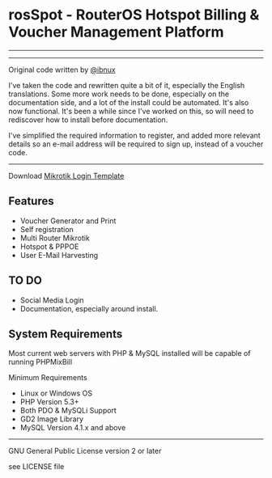 # rosSpot - RouterOS Hotspot Billing & Voucher Management Platform
----

----

Original code written by [@ibnux](https://twitter.com/ibnux)

I've taken the code and rewritten quite a bit of it, especially the English translations. Some more work needs to be done, especially on the documentation side, and a lot of the install could be automated. It's also now functional. It's been a while since I've worked on this, so will need to rediscover how to install before documentation. 

I've simplified the required information to register, and added more relevant details so an e-mail address will be required to sign up, instead of a voucher code. 


---- 

Download [Mikrotik Login Template](https://github.com/martydingo/phpmixbill-mikrotik-login-template)


Features
----
- Voucher Generator and Print
- Self registration
- Multi Router Mikrotik
- Hotspot & PPPOE
- User E-Mail Harvesting

TO DO
----

- Social Media Login
- Documentation, especially around install. 


System Requirements
----
Most current web servers with PHP & MySQL installed will be capable of running PHPMixBill

Minimum Requirements
- Linux or Windows OS
- PHP Version 5.3+
- Both PDO & MySQLi Support
- GD2 Image Library
- MySQL Version 4.1.x and above


----

GNU General Public License version 2 or later

see LICENSE file
